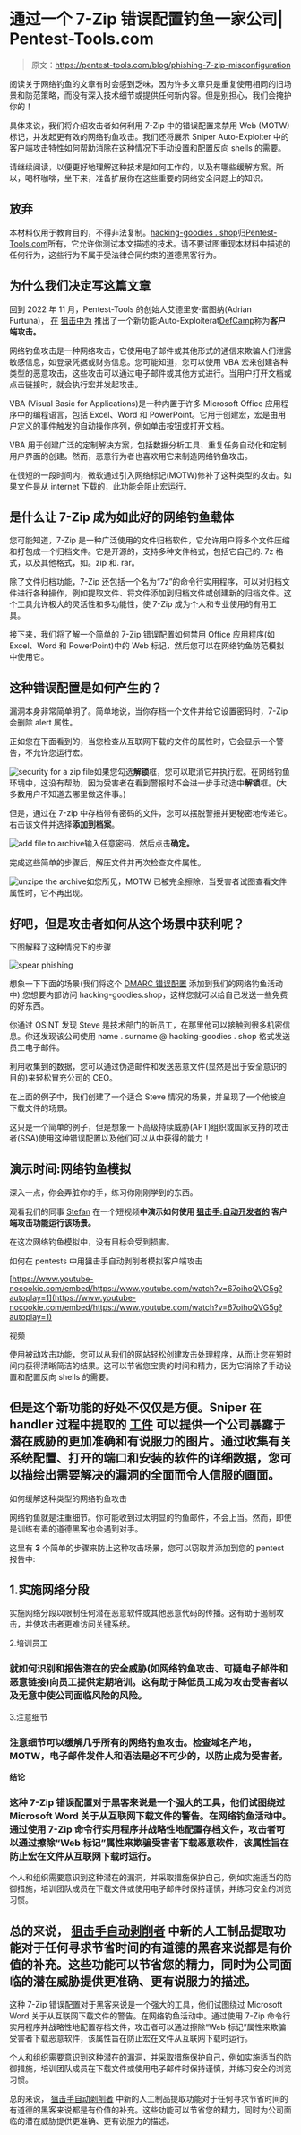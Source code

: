 # 通过一个 7-Zip 错误配置钓鱼一家公司| Pentest-Tools.com

> 原文：<https://pentest-tools.com/blog/phishing-7-zip-misconfiguration>

阅读关于网络钓鱼的文章有时会感到乏味，因为许多文章只是重复使用相同的旧场景和防范策略，而没有深入技术细节或提供任何新内容。但是别担心，我们会掩护你的！

具体来说，我们将介绍攻击者如何利用 7-Zip 中的错误配置来禁用 Web (MOTW)标记，并发起更有效的网络钓鱼攻击。我们还将展示 Sniper Auto-Exploiter 中的客户端攻击特性如何帮助消除在这种情况下手动设置和配置反向 shells 的需要。

请继续阅读，以便更好地理解这种技术是如何工作的，以及有哪些缓解方案。所以，喝杯咖啡，坐下来，准备扩展你在这些重要的网络安全问题上的知识。

## 放弃

本材料仅用于教育目的，不得非法复制。[hacking-goodies . shop](http://hacking-goodies.shop)归[Pentest-Tools.com](http://pentest-tools.com)所有，它允许你测试本文描述的技术。请不要试图重现本材料中描述的任何行为，这些行为不属于受法律合同约束的道德黑客行为。

## **为什么我们决定写这篇文章**

回到 2022 年 11 月，Pentest-Tools 的创始人艾德里安·富图纳(Adrian Furtuna)， [在](https://youtu.be/XNOUKFVbxlw) [狙击中为](https://pentest-tools.com/exploit-helpers/sniper) 推出了一个新功能:Auto-Exploiterat[DefCamp](http://def.camp)称为**客户端攻击。**

网络钓鱼攻击是一种网络攻击，它使用电子邮件或其他形式的通信来欺骗人们泄露敏感信息，如登录凭据或财务信息。您可能知道，您可以使用 VBA 宏来创建各种类型的恶意攻击，这些攻击可以通过电子邮件或其他方式进行。当用户打开文档或点击链接时，就会执行宏并发起攻击。

VBA (Visual Basic for Applications)是一种内置于许多 Microsoft Office 应用程序中的编程语言，包括 Excel、Word 和 PowerPoint。它用于创建宏，宏是由用户定义的事件触发的自动操作序列，例如单击按钮或打开文档。

VBA 用于创建广泛的定制解决方案，包括数据分析工具、重复任务自动化和定制用户界面的创建。然而，恶意行为者也喜欢用它来制造网络钓鱼攻击。

在很短的一段时间内，微软通过引入网络标记(MOTW)修补了这种类型的攻击。如果文件是从 internet 下载的，此功能会阻止宏运行。

## 是什么让 7-Zip 成为如此好的网络钓鱼载体

您可能知道，7-Zip 是一种广泛使用的文件归档软件，它允许用户将多个文件压缩和打包成一个归档文件。它是开源的，支持多种文件格式，包括它自己的. 7z 格式，以及其他格式，如。zip 和. rar。

除了文件归档功能，7-Zip 还包括一个名为“7z”的命令行实用程序，可以对归档文件进行各种操作，例如提取文件、将文件添加到归档文件或创建新的归档文件。这个工具允许极大的灵活性和多功能性，使 7-Zip 成为个人和专业使用的有用工具。

接下来，我们将了解一个简单的 7-Zip 错误配置如何禁用 Office 应用程序(如 Excel、Word 和 PowerPoint)中的 Web 标记，然后您可以在网络钓鱼防范模拟中使用它。

## **这种错误配置是如何产生的？**

漏洞本身非常简单明了。简单地说，当你存档一个文件并给它设置密码时，7-Zip 会删除 alert 属性。

正如您在下面看到的，当您检查从互联网下载的文件的属性时，它会显示一个警告，不允许您运行宏。

![security for a zip file](img/2aecfc057257edec72c7c848334b8e7b.png)如果您勾选**解锁**框，您可以取消它并执行宏。在网络钓鱼环境中，这没有帮助，因为受害者在看到警报时不会进一步手动选中**解锁**框。(大多数用户不知道去哪里做这件事。)

但是，通过在 7-zip 中存档带有密码的文件，您可以摆脱警报并更秘密地传递它。右击该文件并选择**添加到档案**。

![add file to archive](img/f85b1fcea292270a08b51d45994146b2.png)输入任意密码，然后点击**确定。**

完成这些简单的步骤后，解压文件并再次检查文件属性。

![unzipe the archive](img/29278752b5468752b1fa92bfb2454328.png)如您所见，MOTW 已被完全擦除，当受害者试图查看文件属性时，它不再出现。

## **好吧，但是攻击者如何从这个场景中获利呢？**

下图解释了这种情况下的步骤

![spear phishing](img/ab3768bf557187cdc1cf748b7b21aedc.png)

想象一下下面的场景(我们将这个 [DMARC 错误配置](https://pentest-tools.com/blog/dmarc-protocol-email-security) 添加到我们的网络钓鱼活动中):您想要内部访问 hacking-goodies.shop，这样您就可以给自己发送一些免费的好东西。

你通过 OSINT 发现 Steve 是技术部门的新员工，在那里他可以接触到很多机密信息。你还发现该公司使用 name . surname @ hacking-goodies . shop 格式发送员工电子邮件。

利用收集到的数据，您可以通过伪造邮件和发送恶意文件(显然是出于安全意识的目的)来轻松冒充公司的 CEO。

在上面的例子中，我们创建了一个适合 Steve 情况的场景，并呈现了一个他被迫下载文件的场景。

这只是一个简单的例子，但是想象一下高级持续威胁(APT)组织或国家支持的攻击者(SSA)使用这种错误配置以及他们可以从中获得的能力！

## 演示时间:网络钓鱼模拟

深入一点，你会弄脏你的手，练习你刚刚学到的东西。

观看我们的同事 [Stefan](https://pentest-tools.com/blog/authors/stefan-iridon) 在一个短视频**中演示如何使用 [狙击手:自动开发者的](https://pentest-tools.com/exploit-helpers/sniper) **客户端攻击**功能运行该场景。**

在这次网络钓鱼模拟中，没有目标会受到损害。

如何在 pentests 中用狙击手自动剥削者模拟客户端攻击

[https://www.youtube-nocookie.com/embed/https://www.youtube.com/watch?v=67oihoQVG5g?autoplay=1](https://www.youtube-nocookie.com/embed/https://www.youtube.com/watch?v=67oihoQVG5g?autoplay=1)

视频

<template x-if="showVideo"></template>

使用被动攻击功能，您可以从我们的网站轻松创建攻击处理程序，从而让您在短时间内获得清晰简洁的结果。这可以节省您宝贵的时间和精力，因为它消除了手动设置和配置反向 shells 的需要。

## 但是这个新功能的好处不仅仅是方便。Sniper 在 handler 过程中提取的 [工件](https://pentest-tools.com/exploit-helpers/sniper#artefacts-for-vulnerability-validation) 可以提供一个公司暴露于潜在威胁的更加准确和有说服力的图片。通过收集有关系统配置、打开的端口和安装的软件的详细数据，您可以描绘出需要解决的漏洞的全面而令人信服的画面。

如何缓解这种类型的网络钓鱼攻击

网络钓鱼就是注重细节。你可能收到过太明显的钓鱼邮件，不会上当。然而，即使是训练有素的道德黑客也会遇到对手。

这里有 **3** 个简单的步骤来防止这种攻击场景，您可以窃取并添加到您的 pentest 报告中:

## 1.实施网络分段

实施网络分段以限制任何潜在恶意软件或其他恶意代码的传播。这有助于遏制攻击，并使攻击者更难访问关键系统。

2.培训员工

### 就如何识别和报告潜在的安全威胁(如网络钓鱼攻击、可疑电子邮件和恶意链接)向员工提供定期培训。这有助于降低员工成为攻击受害者以及无意中使公司面临风险的风险。

3.注意细节

### 注意细节可以缓解几乎所有的网络钓鱼攻击。检查域名产地，MOTW，电子邮件发件人和语法是必不可少的，以防止成为受害者。

**结论**

### 这种 7-Zip 错误配置对于黑客来说是一个强大的工具，他们试图绕过 Microsoft Word 关于从互联网下载文件的警告。在网络钓鱼活动中。通过使用 7-Zip 命令行实用程序并战略性地配置存档文件，攻击者可以通过擦除“Web 标记”属性来欺骗受害者下载恶意软件，该属性旨在防止宏在文件从互联网下载时运行。

个人和组织需要意识到这种潜在的漏洞，并采取措施保护自己，例如实施适当的防御措施，培训团队成员在下载文件或使用电子邮件时保持谨慎，并练习安全的浏览习惯。

## 总的来说， [狙击手自动剥削者](https://pentest-tools.com/exploit-helpers/) 中新的人工制品提取功能对于任何寻求节省时间的有道德的黑客来说都是有价值的补充。这些功能可以节省您的精力，同时为公司面临的潜在威胁提供更准确、更有说服力的描述。

这种 7-Zip 错误配置对于黑客来说是一个强大的工具，他们试图绕过 Microsoft Word 关于从互联网下载文件的警告。在网络钓鱼活动中。通过使用 7-Zip 命令行实用程序并战略性地配置存档文件，攻击者可以通过擦除“Web 标记”属性来欺骗受害者下载恶意软件，该属性旨在防止宏在文件从互联网下载时运行。

个人和组织需要意识到这种潜在的漏洞，并采取措施保护自己，例如实施适当的防御措施，培训团队成员在下载文件或使用电子邮件时保持谨慎，并练习安全的浏览习惯。

总的来说， [狙击手自动剥削者](https://pentest-tools.com/exploit-helpers/) 中新的人工制品提取功能对于任何寻求节省时间的有道德的黑客来说都是有价值的补充。这些功能可以节省您的精力，同时为公司面临的潜在威胁提供更准确、更有说服力的描述。